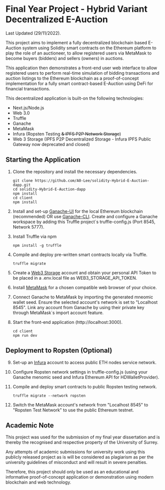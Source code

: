 # Final Year Project - Hybrid Variant Decentralized E-Auction
Last Updated (29/11/2022).

This project aims to implement a fully decentralized blockchain based E-Auction system using Solidity smart contracts on the Ethereum platform to play the role of an auctioneer, to allow registered users via MetaMask to become buyers (bidders) and sellers (owners) in auctions.

This application then demonstrates a front-end user web interface to allow registered users to perform real-time simulation of bidding transactions and auction listings to the Ethereum blockchain as a proof-of-concept implementation for a fully smart contract-based E-Auction using DeFi for financial transactions.

This decentralized application is built-on the following technologies:
* Next.js/Node.js
* Web 3.0
* Truffle
* Ganache
* MetaMask
* Infura (Ropsten Testing ~~& IPFS P2P Network Storage~~)
* Web 3 Storage (IPFS P2P Decentralized Storage - Infura IPFS Public Gateway now deprecated and closed)

## Starting the Application
1. Clone the repository and install the necessary dependencies.
    ```
    git clone https://github.com/A0-Lee/solidity-Hybrid-E-Auction-dapp.git
    cd solidity-Hybrid-E-Auction-dapp
    npm install
    cd client
    npm install
    ```
2. Install and set-up [Ganache-UI](https://trufflesuite.com/docs/ganache/quickstart.html) for the local Ethereum blockchain (recommended) OR use [Ganache-CLI](https://docs.nethereum.com/en/latest/ethereum-and-clients/ganache-cli/). Create and configure a Ganache workspace by adding this Truffle project`s truffle-config.js (Port 8545, Network 5777).

3. Install Truffle via npm
    ```
    npm install -g truffle
    ```

4. Compile and deploy pre-written smart contracts locally via Truffle.
    ```
    truffle migrate
    ```

5. Create a [Web3 Storage](https://web3.storage) account and obtain your personal API Token to be placed in a .env.local file as WEB3_STORAGE_API_TOKEN.

6. Install [MetaMask](https://metamask.io/) for a chosen compatible web browser of your choice.

7. Connect Ganache to MetaMask by importing the generated mneomic wallet seed. Ensure the selected account's network is set to "Localhost 8545". Link any account from Ganache by using their private key through MetaMask`s import account feature.

8. Start the front-end application (http://localhost:3000).
    ```
    cd client
	npm run dev
    ```
## Deployment to Ropsten (Optional)
9. Set-up an [Infura](https://infura.io/) account to access public ETH nodes service network.

10. Configure Ropsten network settings in truffle-config.js (using your Ganache menomic seed and Infura Ethereum API for HDWalletProvider).

11. Compile and deploy smart contracts to public Ropsten testing network.
    ```
    truffle migrate --network ropsten
    ```

12. Switch the MetaMask account's network from "Localhost 8545" to "Ropsten Test Network" to use the public Ethereum testnet.

## Academic Note

This project was used for the submission of my final year dissertation and is thereby the recognised and respective property of the University of Surrey. 

Any attempts of academic submissions for university work using this publicly released project as is will be considered as plagiarism as per the university guidelines of misconduct and will result in severe penalties. 

Therefore, this project should only be used as an educational and informative proof-of-concept application or demonstration using modern blockchain and web technology. 